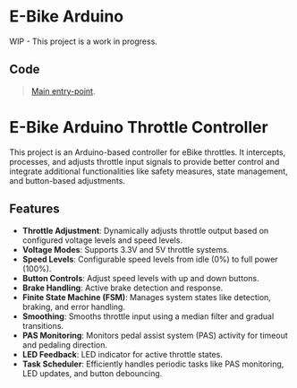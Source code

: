 # E-Bike Arduino

WIP - This project is a work in progress.

## Code

> [Main entry-point](src/main.cpp).

# E-Bike Arduino Throttle Controller

This project is an Arduino-based controller for eBike throttles. It intercepts, processes, and adjusts throttle input signals to provide better control and integrate additional functionalities like safety measures, state management, and button-based adjustments.

## Features

-   **Throttle Adjustment**: Dynamically adjusts throttle output based on configured voltage levels and speed levels.
-   **Voltage Modes**: Supports 3.3V and 5V throttle systems.
-   **Speed Levels**: Configurable speed levels from idle (0%) to full power (100%).
-   **Button Controls**: Adjust speed levels with up and down buttons.
-   **Brake Handling**: Active brake detection and response.
-   **Finite State Machine (FSM)**: Manages system states like detection, braking, and error handling.
-   **Smoothing**: Smooths throttle input using a median filter and gradual transitions.
-   **PAS Monitoring**: Monitors pedal assist system (PAS) activity for timeout and pedaling direction.
-   **LED Feedback**: LED indicator for active throttle states.
-   **Task Scheduler**: Efficiently handles periodic tasks like PAS monitoring, LED updates, and button debouncing.

